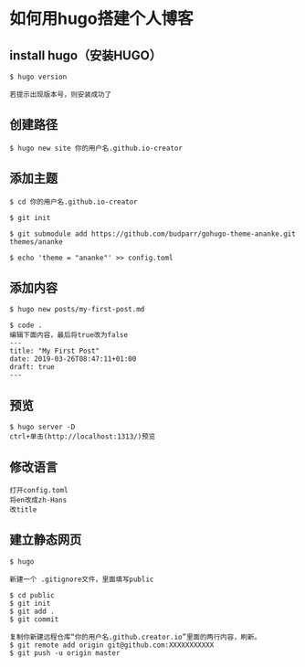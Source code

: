 # 如何用hugo搭建个人博客
## install hugo（安装HUGO）
   
    $ hugo version

    若提示出现版本号，则安装成功了

## 创建路径

    $ hugo new site 你的用户名.github.io-creator

## 添加主题

    $ cd 你的用户名.github.io-creator

    $ git init

    $ git submodule add https://github.com/budparr/gohugo-theme-ananke.git themes/ananke

    $ echo 'theme = "ananke"' >> config.toml
## 添加内容

    $ hugo new posts/my-first-post.md

    $ code .
    编辑下面内容，最后将true改为false
    ---
    title: "My First Post"
    date: 2019-03-26T08:47:11+01:00
    draft: true
    ---

## 预览
    $ hugo server -D
    ctrl+单击(http://localhost:1313/)预览

## 修改语言
    打开config.toml
    将en改成zh-Hans
    改title

## 建立静态网页

    $ hugo

    新建一个 .gitignore文件，里面填写public

    $ cd public
    $ git init
    $ git add .
    $ git commit

    复制你新建远程仓库“你的用户名.github.creator.io”里面的两行内容，刷新。
    $ git remote add origin git@github.com:XXXXXXXXXXX
    $ git push -u origin master
